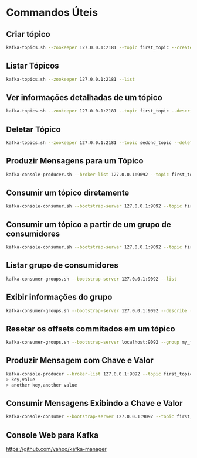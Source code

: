 # Commandos Úteis

## Criar tópico

```bash 
kafka-topics.sh --zookeeper 127.0.0.1:2181 --topic first_topic --create --partitions 3 --replication-factor 1
```

## Listar Tópicos

```bash 
kafka-topics.sh --zookeeper 127.0.0.1:2181 --list
```

## Ver informações detalhadas de um tópico

```bash 
kafka-topics.sh --zookeeper 127.0.0.1:2181 --topic first_topic --describe
```

## Deletar Tópico
```bash 
kafka-topics.sh --zookeeper 127.0.0.1:2181 --topic sedond_topic --delete
```

## Produzir Mensagens para um Tópico
```bash 
kafka-console-producer.sh --broker-list 127.0.0.1:9092 --topic first_topic
```

## Consumir um tópico diretamente
```bash 
kafka-console-consumer.sh --bootstrap-server 127.0.0.1:9092 --topic first_topic
```

## Consumir um tópico a partir de um grupo de consumidores
```bash 
kafka-console-consumer.sh --bootstrap-server 127.0.0.1:9092 --topic first_topic --group my_first_group
```

## Listar grupo de consumidores
```bash 
kafka-consumer-groups.sh --bootstrap-server 127.0.0.1:9092 --list
```

## Exibir informações do grupo
```bash 
kafka-consumer-groups.sh --bootstrap-server 127.0.0.1:9092 --describe --group my_first_group
```

## Resetar os offsets commitados em um tópico
```bash 
kafka-consumer-groups.sh --bootstrap-server localhost:9092 --group my_first_group --reset-offsets --to-earliest --execute --topic first_topic
```

## Produzir Mensagem com Chave e Valor
```bash 
kafka-console-producer --broker-list 127.0.0.1:9092 --topic first_topic --property parse.key=true --property key.separator=,
> key,value
> another key,another value
```

## Consumir Mensagens Exibindo a Chave e Valor
```bash 
kafka-console-consumer --bootstrap-server 127.0.0.1:9092 --topic first_topic --from-beginning --property print.key=true --property key.separator=,
```

## Console Web para Kafka

https://github.com/yahoo/kafka-manager
